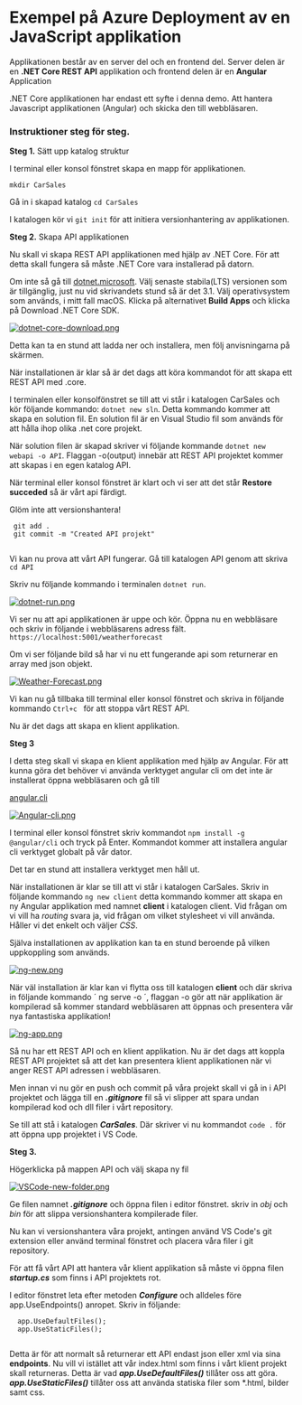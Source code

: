 # Exempel på Azure Deployment av en JavaScript applikation

Applikationen består av en server del och en frontend del.
Server delen är en **.NET Core REST API** applikation och frontend delen är en **Angular** Application

.NET Core applikationen har endast ett syfte i denna demo. Att hantera Javascript applikationen (Angular) och skicka den till webbläsaren.

### Instruktioner steg för steg.

**Steg 1.** Sätt upp katalog struktur

I terminal eller konsol fönstret skapa en mapp för applikationen.

` mkdir CarSales `

Gå in i skapad katalog ` cd CarSales `

I katalogen kör vi ` git init ` för att initiera versionhantering av applikationen.

**Steg 2.** Skapa API applikationen

Nu skall vi skapa REST API applikationen med hjälp av .NET Core. För att detta skall fungera så måste .NET Core vara installerad på datorn.

Om inte så gå till [dotnet.microsoft](https://dotnet.microsoft.com/download). Välj senaste stabila(LTS) versionen som är tillgänglig, just nu vid skrivandets stund så är det 3.1. Välj operativsystem som används, i mitt fall macOS. Klicka på alternativet **Build Apps** och klicka på Download .NET Core SDK.

[![dotnet-core-download.png](https://i.postimg.cc/d3FRpCWN/dotnet-core-download.png)](https://postimg.cc/gXM66xb3)

Detta kan ta en stund att ladda ner och installera, men följ anvisningarna på skärmen.

När installationen är klar så är det dags att köra kommandot för att skapa ett REST API med .core.

I terminalen eller konsolfönstret se till att vi står i katalogen CarSales och kör följande kommando: `dotnet new sln`. Detta kommando kommer att skapa en solution fil. En solution fil är en Visual Studio fil som används för att hålla ihop olika .net core projekt.

När solution filen är skapad skriver vi följande kommande `dotnet new webapi -o API`. Flaggan -o(output) innebär att REST API projektet kommer att skapas i en egen katalog API.

När terminal eller konsol fönstret är klart och vi ser att det står **Restore succeded** så är vårt api färdigt.

Glöm inte att versionshantera! 

```
 git add .
 git commit -m "Created API projekt"
 
```

Vi kan nu prova att vårt API fungerar. Gå till katalogen API genom att skriva ` cd API `

Skriv nu följande kommando i terminalen ` dotnet run `.

[![dotnet-run.png](https://i.postimg.cc/nVTQpNMh/dotnet-run.png)](https://postimg.cc/9zRfB8G6)

Vi ser nu att api applikationen är uppe och kör. Öppna nu en webbläsare och skriv in följande i webbläsarens adress fält. ` https://localhost:5001/weatherforecast `

Om vi ser följande bild så har vi nu ett fungerande api som returnerar en array med json objekt.

[![Weather-Forecast.png](https://i.postimg.cc/TP8Kt6NC/Weather-Forecast.png)](https://postimg.cc/0zf5NLsw)

Vi kan nu gå tillbaka till terminal eller konsol fönstret och skriva in följande kommando `Ctrl+c ` för att stoppa vårt REST API.

Nu är det dags att skapa en klient applikation.

**Steg 3**

I detta steg skall vi skapa en klient applikation med hjälp av Angular. För att kunna göra det behöver vi använda verktyget angular cli om det inte är installerat öppna webbläsaren och gå till

[angular.cli](https://cli.angular.io/)


[![Angular-cli.png](https://i.postimg.cc/ryhzvWYd/Angular-cli.png)](https://postimg.cc/qg3kKtr0)

I terminal eller konsol fönstret skriv kommandot ` npm install -g @angular/cli ` och tryck på Enter. Kommandot kommer att installera angular cli verktyget globalt på vår dator.

Det tar en stund att installera verktyget men håll ut.

När installationen är klar se till att vi står i katalogen CarSales. Skriv in följande kommando ` ng new client ` detta kommando kommer att skapa en ny Angular applikation med namnet **client** 
i katalogen client. Vid frågan om vi vill ha *routing* svara ja, vid frågan om vilket stylesheet vi vill använda. Håller vi det enkelt och väljer *CSS*.

Själva installationen av applikation kan ta en stund beroende på vilken uppkoppling som används.

[![ng-new.png](https://i.postimg.cc/DwczPXsy/ng-new.png)](https://postimg.cc/21Vmz32P)

När väl installation är klar kan vi flytta oss till katalogen **client** och där skriva in följande kommando ´ ng serve -o ´, flaggan -o gör att när applikation är kompilerad så kommer standard
webbläsaren att öppnas och presentera vår nya fantastiska applikation!

[![ng-app.png](https://i.postimg.cc/xCXTQpZc/ng-app.png)](https://postimg.cc/tZHHtkpj)

Så nu har ett REST API och en klient applikation. Nu är det dags att koppla REST API projektet så att det kan presentera klient applikationen när vi anger REST API adressen i webbläsaren.

Men innan vi nu gör en push och commit på våra projekt skall vi gå in i API projektet och lägga till en ***.gitignore*** fil så vi slipper att spara undan kompilerad kod och dll filer i vårt repository.

Se till att stå i katalogen ***CarSales***. Där skriver vi nu kommandot ` code . ` för att öppna upp projektet i VS Code.

**Steg 3.**

Högerklicka på mappen API och välj skapa ny fil

[![VSCode-new-folder.png](https://i.postimg.cc/L5vyVvH3/VSCode-new-folder.png)](https://postimg.cc/hQzbDLQX)

Ge filen namnet ***.gitignore*** och öppna filen i editor fönstret.
skriv in *obj* och *bin* för att slippa versionshantera kompilerade filer.

Nu kan vi versionshantera våra projekt, antingen använd VS Code's git extension eller använd terminal fönstret och placera våra filer i git repository. 

För att få vårt API att hantera vår klient applikation så måste vi öppna filen ***startup.cs*** som finns i API projektets rot.

I editor fönstret leta efter metoden ***Configure*** och alldeles före app.UseEndpoints() anropet. Skriv in följande:

```
  app.UseDefaultFiles();
  app.UseStaticFiles();
  
```

Detta är för att normalt så returnerar ett API endast json eller xml via sina **endpoints**. Nu vill vi istället att vår index.html som finns i vårt klient projekt skall returneras. Detta är vad ***app.UseDefaultFiles()*** tillåter oss att göra. ***app.UseStaticFiles()*** tillåter oss att använda statiska filer som *.html, bilder samt css.













